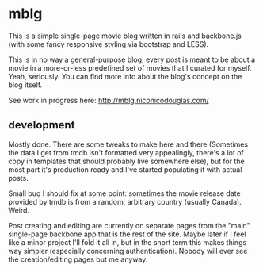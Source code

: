 # mblg #

This is a simple single-page movie blog written in rails and backbone.js (with some fancy responsive styling via bootstrap and LESS).

This is in no way a general-purpose blog; every post is meant to be about a movie in a more-or-less predefined set of movies that I curated for myself. Yeah, seriously. You can find more info about the blog's concept on the blog itself.

See work in progress here:
http://mblg.niconicodouglas.com/

## development ##

Mostly done. There are some tweaks to make here and there (Sometimes the data I get from tmdb isn't formatted very appealingly, there's a lot of copy in templates that should probably live somewhere else), but for the most part it's production ready and I've started populating it with actual posts.

Small bug I should fix at some point: sometimes the movie release date provided by tmdb is from a random, arbitrary country (usually Canada). Weird.

Post creating and editing are currently on separate pages from the "main" single-page backbone app that is the rest of the site. Maybe later if I feel like a minor project I'll fold it all in, but in the short term this makes things way simpler (especially concerning authentication). Nobody will ever see the creation/editing pages but me anyway.
